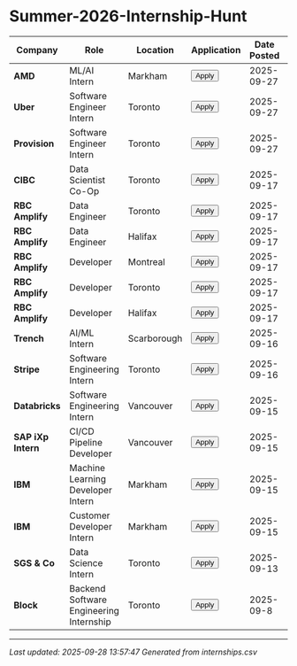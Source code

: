 # Summer-2026-Internship-Hunt

<table>
<thead>
<tr>
<th>Company</th>
<th>Role</th>
<th>Location</th>
<th>Application</th>
<th>Date Posted</th>
<th>Status</th>
<th>Applied</th>
</tr>
</thead>
<tbody>
<tr>
<td><strong>AMD</strong></td>
<td>ML/AI Intern</td>
<td>Markham</td>
<td><a href="https://careers.amd.com/careers-home/jobs/72025?lang=en-us&iis=Job%20Board&iisn=Linkedin/"><button>Apply</button></a></td>
<td>2025-09-27</td>
<td>Open</td>
<td>❌ No</td>
</tr>
<tr>
<td><strong>Uber</strong></td>
<td>Software Engineer Intern</td>
<td>Toronto</td>
<td><a href="https://university-uber.icims.com/jobs/149142/job"><button>Apply</button></a></td>
<td>2025-09-27</td>
<td>Open</td>
<td>❌ No</td>
</tr>
<tr>
<td><strong>Provision</strong></td>
<td>Software Engineer Intern</td>
<td>Toronto</td>
<td><a href="https://www.provision.com/careers?ashby_jid=829e6ba2-b153-4011-8536-961795352cd5"><button>Apply</button></a></td>
<td>2025-09-27</td>
<td>Open</td>
<td>❌ No</td>
</tr>
<tr>
<td><strong>CIBC</strong></td>
<td>Data Scientist Co-Op</td>
<td>Toronto</td>
<td><a href="https://cibc.wd3.myworkdayjobs.com/campus/job/Toronto-ON/Data-Scientist-Co-Op--8-Months-_2521598?source=LinkedIn"><button>Apply</button></a></td>
<td>2025-09-17</td>
<td>Open</td>
<td>❌ No</td>
</tr>
<tr>
<td><strong>RBC Amplify</strong></td>
<td>Data Engineer</td>
<td>Toronto</td>
<td><a href="https://jobs.rbc.com/ca/en/job/R-0000084930/Data-Engineer-Intern-Amplify-2026-Toronto"><button>Apply</button></a></td>
<td>2025-09-17</td>
<td>Open</td>
<td>❌ No</td>
</tr>
<tr>
<td><strong>RBC Amplify</strong></td>
<td>Data Engineer</td>
<td>Halifax</td>
<td><a href="https://jobs.rbc.com/ca/en/job/R-0000084931/Data-Engineer-Intern-Amplify-2026-Halifax"><button>Apply</button></a></td>
<td>2025-09-17</td>
<td>Open</td>
<td>❌ No</td>
</tr>
<tr>
<td><strong>RBC Amplify</strong></td>
<td>Developer</td>
<td>Montreal</td>
<td><a href="https://jobs.rbc.com/ca/en/job/R-0000084932/Developer-Intern-Amplify-2026-Montreal"><button>Apply</button></a></td>
<td>2025-09-17</td>
<td>Open</td>
<td>❌ No</td>
</tr>
<tr>
<td><strong>RBC Amplify</strong></td>
<td>Developer</td>
<td>Toronto</td>
<td><a href="https://jobs.rbc.com/ca/en/job/R-0000084933/Developer-Intern-Amplify-2026-Toronto"><button>Apply</button></a></td>
<td>2025-09-17</td>
<td>Open</td>
<td>❌ No</td>
</tr>
<tr>
<td><strong>RBC Amplify</strong></td>
<td>Developer</td>
<td>Halifax</td>
<td><a href="https://jobs.rbc.com/ca/en/job/R-0000084934/Developer-Intern-Amplify-2026-Halifax"><button>Apply</button></a></td>
<td>2025-09-17</td>
<td>Open</td>
<td>❌ No</td>
</tr>
<tr>
<td><strong>Trench</strong></td>
<td>AI/ML Intern</td>
<td>Scarborough</td>
<td><a href="https://trench.csod.com/ux/ats/careersite/1/home/requisition/1360?c=trench&sq=req1360&source=LinkedIn"><button>Apply</button></a></td>
<td>2025-09-16</td>
<td>Open</td>
<td>❌ No</td>
</tr>
<tr>
<td><strong>Stripe</strong></td>
<td>Software Engineering Intern</td>
<td>Toronto</td>
<td><a href="https://stripe.com/jobs/listing/software-engineer-intern/7206389"><button>Apply</button></a></td>
<td>2025-09-16</td>
<td>Open</td>
<td>❌ No</td>
</tr>
<tr>
<td><strong>Databricks</strong></td>
<td>Software Engineering Intern</td>
<td>Vancouver</td>
<td><a href="https://www.databricks.com/company/careers/university-recruiting/software-engineering-intern-2026-6865687002?gh_jid=6865687002&utm_medium=website&ref=trueup&utm_source=trueup"><button>Apply</button></a></td>
<td>2025-09-15</td>
<td>Open</td>
<td>❌ No</td>
</tr>
<tr>
<td><strong>SAP iXp Intern</strong></td>
<td>CI/CD Pipeline Developer</td>
<td>Vancouver</td>
<td><a href="https://jobs.sap.com/job/Waterloo-SAP-iXp-Intern-CICD-Pipeline-Developer-ON-N2L6R2/1247955601/?utm_source=trueup&utm_medium=website&ref=trueup"><button>Apply</button></a></td>
<td>2025-09-15</td>
<td>Open</td>
<td>❌ No</td>
</tr>
<tr>
<td><strong>IBM</strong></td>
<td>Machine Learning Developer Intern</td>
<td>Markham</td>
<td><a href="https://ibmglobal.avature.net/en_US/careers/JobDetail?jobId=58725&source=WEB_Search_EMEA"><button>Apply</button></a></td>
<td>2025-09-15</td>
<td>Open</td>
<td>❌ No</td>
</tr>
<tr>
<td><strong>IBM</strong></td>
<td>Customer Developer Intern</td>
<td>Markham</td>
<td><a href="https://ibmglobal.avature.net/en_US/careers/JobDetail?jobId=60297&source=WEB_Search_EMEA"><button>Apply</button></a></td>
<td>2025-09-15</td>
<td>Open</td>
<td>❌ No</td>
</tr>
<tr>
<td><strong>SGS & Co</strong></td>
<td>Data Science Intern</td>
<td>Toronto</td>
<td><a href="https://recruiting2.ultipro.com/SGS1000SGSI/JobBoard/97ca74c0-a912-49a2-94d9-461835a67db8/OpportunityDetail?opportunityId=e25b2950-9db7-4350-8c44-0395b5689958"><button>Apply</button></a></td>
<td>2025-09-13</td>
<td>Open</td>
<td>❌ No</td>
</tr>
<tr>
<td><strong>Block</strong></td>
<td>Backend Software Engineering Internship</td>
<td>Toronto</td>
<td><a href="https://block.xyz/careers/jobs/4904198008?gh_jid=4904198008&utm_source=trueup&utm_medium=website&ref=trueup"><button>Apply</button></a></td>
<td>2025-09-8</td>
<td>Open</td>
<td>❌ No</td>
</tr>
</tbody>
</table>

---
*Last updated: 2025-09-28 13:57:47*
*Generated from internships.csv*
